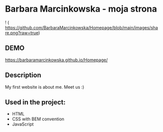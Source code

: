 # Barbara Marcinkowska - moja strona
 ! ( https://github.com/BarbaraMarcinkowska/Homepage/blob/main/images/share.png?raw=true) 
## DEMO 
https://barbaramarcinkowska.github.io/Homepage/ 

## Description
My first website is about me. Meet us :)
## Used in the project:
- HTML
- CSS with BEM convention
- JavaScript
